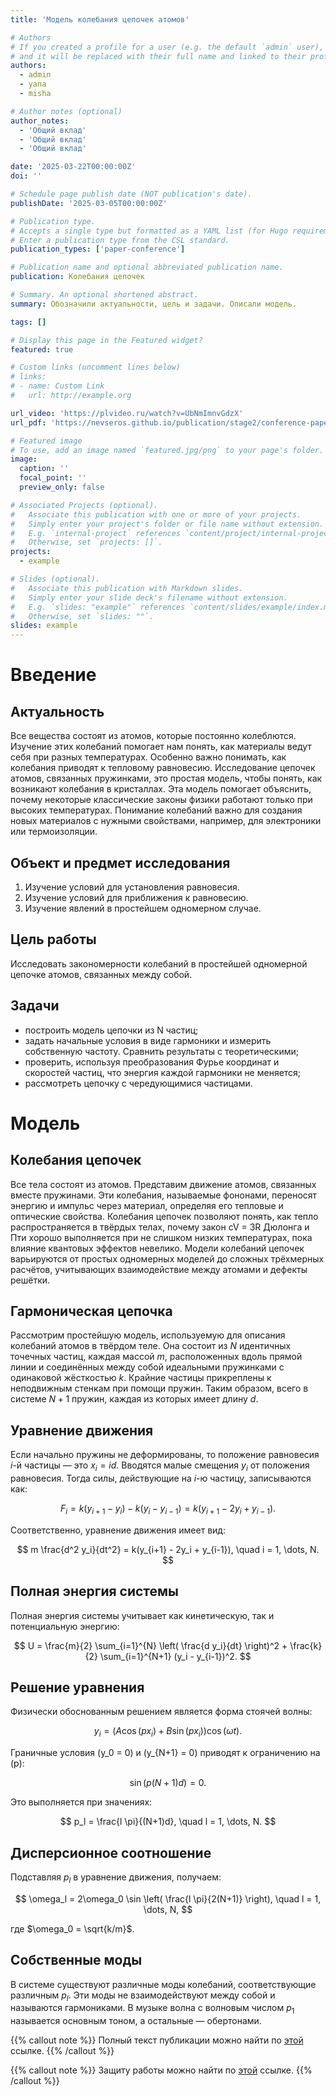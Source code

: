 ```yaml
---
title: 'Модель колебания цепочек атомов'

# Authors
# If you created a profile for a user (e.g. the default `admin` user), write the username (folder name) here
# and it will be replaced with their full name and linked to their profile.
authors:
  - admin
  - yana
  - misha

# Author notes (optional)
author_notes:
  - 'Общий вклад'
  - 'Общий вклад'
  - 'Общий вклад'

date: '2025-03-22T00:00:00Z'
doi: ''

# Schedule page publish date (NOT publication's date).
publishDate: '2025-03-05T00:00:00Z'

# Publication type.
# Accepts a single type but formatted as a YAML list (for Hugo requirements).
# Enter a publication type from the CSL standard.
publication_types: ['paper-conference']

# Publication name and optional abbreviated publication name.
publication: Колебания цепочек

# Summary. An optional shortened abstract.
summary: Обозначили актуальности, цель и задачи. Описали модель.

tags: []

# Display this page in the Featured widget?
featured: true

# Custom links (uncomment lines below)
# links:
# - name: Custom Link
#   url: http://example.org

url_video: 'https://plvideo.ru/watch?v=UbNmImnvGdzX'
url_pdf: 'https://nevseros.github.io/publication/stage2/conference-paper.pdf'

# Featured image
# To use, add an image named `featured.jpg/png` to your page's folder.
image:
  caption: ''
  focal_point: ''
  preview_only: false

# Associated Projects (optional).
#   Associate this publication with one or more of your projects.
#   Simply enter your project's folder or file name without extension.
#   E.g. `internal-project` references `content/project/internal-project/index.md`.
#   Otherwise, set `projects: []`.
projects:
  - example

# Slides (optional).
#   Associate this publication with Markdown slides.
#   Simply enter your slide deck's filename without extension.
#   E.g. `slides: "example"` references `content/slides/example/index.md`.
#   Otherwise, set `slides: ""`.
slides: example
---
```


# Введение

## Актуальность

Все вещества состоят из атомов, которые постоянно колеблются. Изучение этих колебаний помогает нам понять, как материалы ведут себя при разных температурах. Особенно важно понимать, как колебания приводят к тепловому равновесию. Исследование цепочек атомов, связанных пружинками, это простая модель, чтобы понять, как возникают колебания в кристаллах. Эта модель помогает объяснить, почему некоторые классические законы физики работают только при высоких температурах. Понимание колебаний важно для создания новых материалов с нужными свойствами, например, для электроники или термоизоляции.

## Объект и предмет исследования

1. Изучение условий для установления равновесия.
2. Изучение условий для приближения к равновесию.
3. Изучение явлений в простейшем одномерном случае.

## Цель работы

Исследовать закономерности колебаний в простейшей одномерной цепочке атомов, связанных между собой.

## Задачи

- построить модель цепочки из N частиц;
- задать начальные условия в виде гармоники и измерить собственную частоту. Сравнить результаты с теоретическими;
- проверить, используя преобразования Фурье координат и скоростей частиц, что энергия каждой гармоники не меняется;
- рассмотреть цепочку с чередующимися частицами.

# Модель

## Колебания цепочек

Все тела состоят из атомов. Представим движение атомов, связанных вместе пружинами. Эти колебания, называемые фононами, переносят энергию и импульс через материал, определяя его тепловые и оптические свойства. Колебания цепочек позволяют понять, как тепло распространяется в твёрдых телах, почему закон cV = 3R Дюлонга и Пти хорошо выполняется при не слишком низких температурах, пока влияние квантовых эффектов невелико. Модели колебаний цепочек варьируются от простых одномерных моделей до сложных трёхмерных расчётов, учитывающих взаимодействие между атомами и дефекты решётки.

## Гармоническая цепочка

Рассмотрим простейшую модель, используемую для описания колебаний атомов в твёрдом теле. Она состоит из $N$ идентичных точечных частиц, каждая массой $m$, расположенных вдоль прямой линии и соединённых между собой идеальными пружинками с одинаковой жёсткостью $k$. Крайние частицы прикреплены к неподвижным стенкам при помощи пружин. Таким образом, всего в системе $N+1$ пружин, каждая из которых имеет длину $d$.

## Уравнение движения

Если начально пружины не деформированы, то положение равновесия $i$-й частицы — это $x_i = id$. Вводятся малые смещения $y_i$ от положения равновесия. Тогда силы, действующие на $i$-ю частицу, записываются как:

$$
F_i = k(y_{i+1} - y_i) - k(y_i - y_{i-1}) = k(y_{i+1} - 2y_i + y_{i-1}).
$$

Соответственно, уравнение движения имеет вид:

$$
m \frac{d^2 y_i}{dt^2} = k(y_{i+1} - 2y_i + y_{i-1}), \quad i = 1, \dots, N.
$$

## Полная энергия системы

Полная энергия системы учитывает как кинетическую, так и потенциальную энергию:

$$
U = \frac{m}{2} \sum_{i=1}^{N} \left( \frac{d y_i}{dt} \right)^2 + \frac{k}{2} \sum_{i=1}^{N+1} (y_i - y_{i-1})^2.
$$

## Решение уравнения

Физически обоснованным решением является форма стоячей волны:

$$
y_i = \left( A \cos (p x_i) + B \sin (p x_i) \right) \cos (\omega t).
$$

Граничные условия \(y_0 = 0\) и \(y_{N+1} = 0\) приводят к ограничению на \(p\):

$$
\sin (p (N+1)d) = 0.
$$

Это выполняется при значениях:

$$
p_l = \frac{l \pi}{(N+1)d}, \quad l = 1, \dots, N.
$$

## Дисперсионное соотношение

Подставляя $p_l$ в уравнение движения, получаем:

$$
\omega_l = 2\omega_0 \sin \left( \frac{l \pi}{2(N+1)} \right), \quad l = 1, \dots, N,
$$

где $\omega_0 = \sqrt{k/m}$.

## Собственные моды

В системе существуют различные моды колебаний, соответствующие различным $p_l$. Эти моды не взаимодействуют между собой и называются гармониками. В музыке волна с волновым числом $p_1$ называется основным тоном, а остальные — обертонами.

{{% callout note %}}
Полный текст публикации можно найти по [этой](https://nevseros.github.io/publication/stage2/conference-paper.pdf) ссылке.
{{% /callout %}}

{{% callout note %}}
Защиту работы можно найти по [этой](https://plvideo.ru/watch?v=UbNmImnvGdzX) ссылке.
{{% /callout %}}
